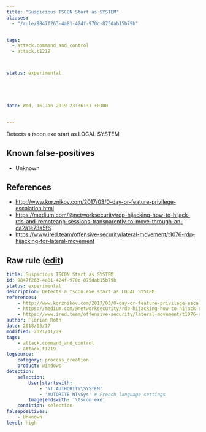 ```yaml
---
title: "Suspicious TSCON Start as SYSTEM"
aliases:
  - "/rule/9847f263-4a81-424f-970c-875dab15b79b"


tags:
  - attack.command_and_control
  - attack.t1219



status: experimental





date: Wed, 16 Jan 2019 23:36:31 +0100


---
```


Detects a tscon.exe start as LOCAL SYSTEM

<!--more-->


## Known false-positives

* Unknown



## References

* http://www.korznikov.com/2017/03/0-day-or-feature-privilege-escalation.html
* https://medium.com/@networksecurity/rdp-hijacking-how-to-hijack-rds-and-remoteapp-sessions-transparently-to-move-through-an-da2a1e73a5f6
* https://www.ired.team/offensive-security/lateral-movement/t1076-rdp-hijacking-for-lateral-movement


## Raw rule ([edit](https://github.com/SigmaHQ/sigma/edit/master/rules/windows/process_creation/proc_creation_win_susp_tscon_localsystem.yml))
```yaml
title: Suspicious TSCON Start as SYSTEM
id: 9847f263-4a81-424f-970c-875dab15b79b
status: experimental
description: Detects a tscon.exe start as LOCAL SYSTEM
references:
    - http://www.korznikov.com/2017/03/0-day-or-feature-privilege-escalation.html
    - https://medium.com/@networksecurity/rdp-hijacking-how-to-hijack-rds-and-remoteapp-sessions-transparently-to-move-through-an-da2a1e73a5f6
    - https://www.ired.team/offensive-security/lateral-movement/t1076-rdp-hijacking-for-lateral-movement
author: Florian Roth
date: 2018/03/17
modified: 2021/11/29
tags:
    - attack.command_and_control
    - attack.t1219
logsource:
    category: process_creation
    product: windows
detection:
    selection:
        User|startswith: 
            - 'NT AUTHORITY\SYSTEM'
            - 'AUTORITE NT\Sys' # French language settings
        Image|endswith: '\tscon.exe'
    condition: selection
falsepositives:
    - Unknown
level: high

```

